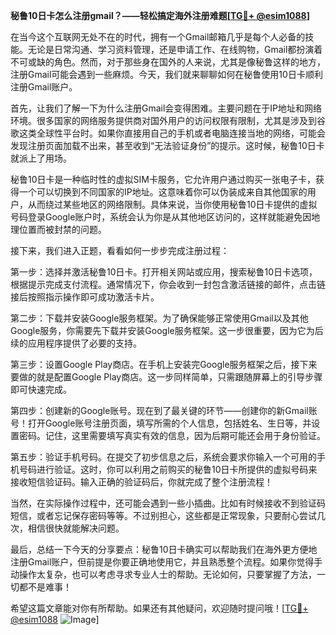 **秘鲁10日卡怎么注册gmail？——轻松搞定海外注册难题[[TG💪+ @esim1088](https://t.me/s/esim1088)]**

在当今这个互联网无处不在的时代，拥有一个Gmail邮箱几乎是每个人必备的技能。无论是日常沟通、学习资料管理，还是申请工作、在线购物，Gmail都扮演着不可或缺的角色。然而，对于那些身在国外的人来说，尤其是像秘鲁这样的地方，注册Gmail可能会遇到一些麻烦。今天，我们就来聊聊如何在秘鲁使用10日卡顺利注册Gmail账户。

首先，让我们了解一下为什么注册Gmail会变得困难。主要问题在于IP地址和网络环境。很多国家的网络服务提供商对国外用户的访问权限有限制，尤其是涉及到谷歌这类全球性平台时。如果你直接用自己的手机或者电脑连接当地的网络，可能会发现注册页面加载不出来，甚至收到“无法验证身份”的提示。这时候，秘鲁10日卡就派上了用场。

秘鲁10日卡是一种临时性的虚拟SIM卡服务，它允许用户通过购买一张电子卡，获得一个可以切换到不同国家的IP地址。这意味着你可以伪装成来自其他国家的用户，从而绕过某些地区的网络限制。具体来说，当你使用秘鲁10日卡提供的虚拟号码登录Google账户时，系统会认为你是从其他地区访问的，这样就能避免因地理位置而被封禁的问题。

接下来，我们进入正题，看看如何一步步完成注册过程：

第一步：选择并激活秘鲁10日卡。打开相关网站或应用，搜索秘鲁10日卡选项，根据提示完成支付流程。通常情况下，你会收到一封包含激活链接的邮件，点击链接后按照指示操作即可成功激活卡片。

第二步：下载并安装Google服务框架。为了确保能够正常使用Gmail以及其他Google服务，你需要先下载并安装Google服务框架。这一步很重要，因为它为后续的应用程序提供了必要的支持。

第三步：设置Google Play商店。在手机上安装完Google服务框架之后，接下来要做的就是配置Google Play商店。这一步同样简单，只需跟随屏幕上的引导步骤即可快速完成。

第四步：创建新的Google账号。现在到了最关键的环节——创建你的新Gmail账号！打开Google账号注册页面，填写所需的个人信息，包括姓名、生日等，并设置密码。记住，这里需要填写真实有效的信息，因为后期可能还会用于身份验证。

第五步：验证手机号码。在提交了初步信息之后，系统会要求你输入一个可用的手机号码进行验证。这时，你可以利用之前购买的秘鲁10日卡所提供的虚拟号码来接收短信验证码。输入正确的验证码后，你就完成了整个注册流程！

当然，在实际操作过程中，还可能会遇到一些小插曲。比如有时候接收不到验证码短信，或者忘记保存密码等等。不过别担心，这些都是正常现象，只要耐心尝试几次，相信很快就能解决问题。

最后，总结一下今天的分享要点：秘鲁10日卡确实可以帮助我们在海外更方便地注册Gmail账户，但前提是你要正确地使用它，并且熟悉整个流程。如果你觉得手动操作太复杂，也可以考虑寻求专业人士的帮助。无论如何，只要掌握了方法，一切都不是难事！

希望这篇文章能对你有所帮助。如果还有其他疑问，欢迎随时提问哦！[[TG💪+ @esim1088](https://t.me/s/esim1088) ![Image](https://i.postimg.cc/4NQfJmqS/Snipaste-2025-05-13-00-14-12.png)]